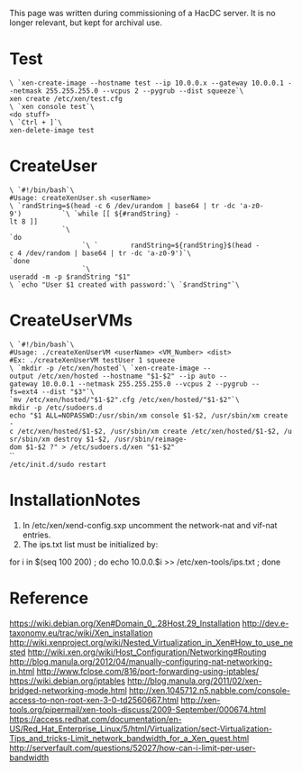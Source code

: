 This page was written during commissioning of a HacDC server. It is no
longer relevant, but kept for archival use.

# Test

``\
`xen-create-image --hostname test --ip 10.0.0.x --gateway 10.0.0.1 --netmask 255.255.255.0 --vcpus 2 --pygrub --dist squeeze`\
``\
`xen create /etc/xen/test.cfg`\
``\
`xen console test`\
``\
`<do stuff>`\
``\
`Ctrl + ]`\
``\
`xen-delete-image test`

# CreateUser

``\
`#!/bin/bash`\
``\
`#Usage: createXenUser.sh <userName>`\
``\
`randString=$(head -c 6 /dev/urandom | base64 | tr -dc 'a-z0-9')          `\
`while [[ ${#randString} -lt 8 ]]                                                                            `\
`do                                                                                     `\
`        randString=${randString}$(head -c 4 /dev/random | base64 | tr -dc 'a-z0-9')`\
`done                                                                                   `\
``\
`useradd -m -p $randString "$1"`\
``\
`echo "User $1 created with password:`\
`$randString"`\
``

# CreateUserVMs

``\
`#!/bin/bash`\
``\
`#Usage: ./createXenUserVM <userName> <VM_Number> <dist>`\
`#Ex: ./createXenUserVM testUser 1 squeeze`\
``\
`mkdir -p /etc/xen/hosted`\
`xen-create-image --output /etc/xen/hosted --hostname "$1-$2" --ip auto --gateway 10.0.0.1 --netmask 255.255.255.0 --vcpus 2 --pygrub --fs=ext4 --dist "$3"`\
`mv /etc/xen/hosted/"$1-$2".cfg /etc/xen/hosted/"$1-$2"`\
``\
`mkdir -p /etc/sudoers.d`\
`echo "$1 ALL=NOPASSWD:/usr/sbin/xm console $1-$2, /usr/sbin/xm create -c /etc/xen/hosted/$1-$2, /usr/sbin/xm create /etc/xen/hosted/$1-$2, /usr/sbin/xm destroy $1-$2, /usr/sbin/reimage-dom $1-$2 ?" > /etc/sudoers.d/xen "$1-$2"`\
``\
`/etc/init.d/sudo restart`

# InstallationNotes

1.  In /etc/xen/xend-config.sxp uncomment the network-nat and vif-nat
    entries.
2.  The ips.txt list must be initialized by:

for i in \$(seq 100 200) ; do echo 10.0.0.\$i \>\>
/etc/xen-tools/ips.txt ; done

# Reference

<https://wiki.debian.org/Xen#Domain_0_.28Host.29_Installation>
<http://dev.e-taxonomy.eu/trac/wiki/Xen_installation>
<http://wiki.xenproject.org/wiki/Nested_Virtualization_in_Xen#How_to_use_nested>
<http://wiki.xen.org/wiki/Host_Configuration/Networking#Routing>
<http://blog.manula.org/2012/04/manually-configuring-nat-networking-in.html>
<http://www.fclose.com/816/port-forwarding-using-iptables/>
<https://wiki.debian.org/iptables>
<http://blog.manula.org/2011/02/xen-bridged-networking-mode.html>
<http://xen.1045712.n5.nabble.com/console-access-to-non-root-xen-3-0-td2560667.html>
<http://xen-tools.org/pipermail/xen-tools-discuss/2009-September/000674.html>
<https://access.redhat.com/documentation/en-US/Red_Hat_Enterprise_Linux/5/html/Virtualization/sect-Virtualization-Tips_and_tricks-Limit_network_bandwidth_for_a_Xen_guest.html>
<http://serverfault.com/questions/52027/how-can-i-limit-per-user-bandwidth>
